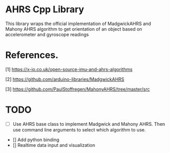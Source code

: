 # AHRS Cpp Library

This library wraps the official implementation of MadgwickAHRS and Mahony AHRS algorithm to get orientation of an object based on accelerometer and gyroscope readings


# References.
[1] https://x-io.co.uk/open-source-imu-and-ahrs-algorithms

[2] https://github.com/arduino-libraries/MadgwickAHRS

[3] https://github.com/PaulStoffregen/MahonyAHRS/tree/master/src

# TODO
- [ ] Use AHRS base class to implement Madgwick and Mahony AHRS. Then use command line arguments to select which algorithm to use.
- [] Add python binding
- [] Realtime data input and visualization
